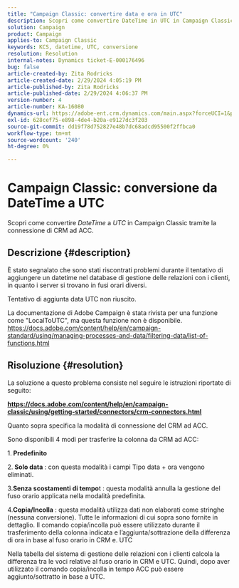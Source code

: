```yaml
---
title: "Campaign Classic: convertire data e ora in UTC"
description: Scopri come convertire DateTime in UTC in Campaign Classic
solution: Campaign
product: Campaign
applies-to: Campaign Classic
keywords: KCS, datetime, UTC, conversione
resolution: Resolution
internal-notes: Dynamics ticket-E-000176496
bug: false
article-created-by: Zita Rodricks
article-created-date: 2/29/2024 4:05:19 PM
article-published-by: Zita Rodricks
article-published-date: 2/29/2024 4:06:37 PM
version-number: 4
article-number: KA-16080
dynamics-url: https://adobe-ent.crm.dynamics.com/main.aspx?forceUCI=1&pagetype=entityrecord&etn=knowledgearticle&id=dcffda52-1cd7-ee11-9078-000d3a3110f0
exl-id: 628cef75-e898-4de4-b20a-e9127dc3f203
source-git-commit: dd19f78d752827e48b7dc68adcd95500f2ffbca0
workflow-type: tm+mt
source-wordcount: '240'
ht-degree: 0%

---
```


# Campaign Classic: conversione da DateTime a UTC


Scopri come convertire *DateTime* a *UTC* in Campaign Classic tramite la connessione di CRM ad ACC.

## Descrizione {#description}


È stato segnalato che sono stati riscontrati problemi durante il tentativo di aggiungere un datetime nel database di gestione delle relazioni con i clienti, in quanto i server si trovano in fusi orari diversi.

Tentativo di aggiunta data UTC non riuscito.

La documentazione di Adobe Campaign è stata rivista per una funzione come &quot;LocalToUTC&quot;, ma questa funzione non è disponibile.
https://docs.adobe.com/content/help/en/campaign-standard/using/managing-processes-and-data/filtering-data/list-of-functions.html


## Risoluzione {#resolution}


La soluzione a questo problema consiste nel seguire le istruzioni riportate di seguito:

<u><b>https://docs.adobe.com/content/help/en/campaign-classic/using/getting-started/connectors/crm-connectors.html </b></u>

Quanto sopra specifica la modalità di connessione del CRM ad ACC.

Sono disponibili 4 modi per trasferire la colonna da CRM ad ACC:

1.<b> Predefinito </b>

2.<b> Solo data</b> : con questa modalità i campi Tipo data + ora vengono eliminati.

3.<b>Senza scostamenti di tempo</b>t : questa modalità annulla la gestione del fuso orario applicata nella modalità predefinita.

4.<b>Copia/Incolla</b> : questa modalità utilizza dati non elaborati come stringhe (nessuna conversione). Tutte le informazioni di cui sopra sono fornite in dettaglio. Il comando copia/incolla può essere utilizzato durante il trasferimento della colonna indicata e l’aggiunta/sottrazione della differenza di ora in base al fuso orario in CRM e. UTC

Nella tabella del sistema di gestione delle relazioni con i clienti calcola la differenza tra le voci relative al fuso orario in CRM e UTC. Quindi, dopo aver utilizzato il comando copia/incolla in tempo ACC può essere aggiunto/sottratto in base a UTC.
